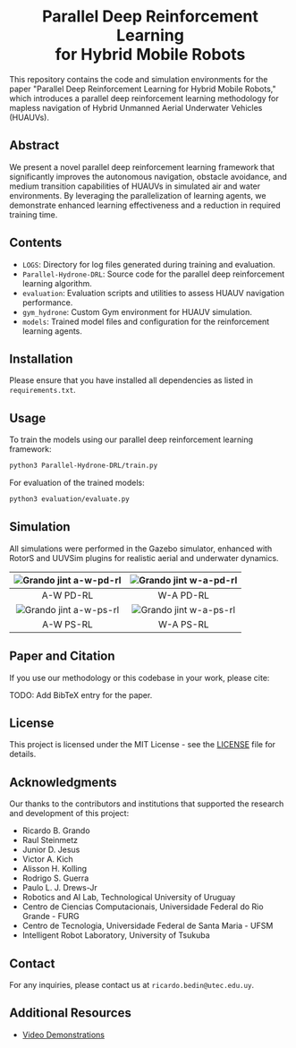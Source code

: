<h1 align="center">Parallel Deep Reinforcement Learning <br> for Hybrid Mobile Robots</h1>

This repository contains the code and simulation environments for the paper "Parallel Deep Reinforcement Learning for Hybrid Mobile Robots," which introduces a parallel deep reinforcement learning methodology for mapless navigation of Hybrid Unmanned Aerial Underwater Vehicles (HUAUVs).

## Abstract

We present a novel parallel deep reinforcement learning framework that significantly improves the autonomous navigation, obstacle avoidance, and medium transition capabilities of HUAUVs in simulated air and water environments. By leveraging the parallelization of learning agents, we demonstrate enhanced learning effectiveness and a reduction in required training time.

## Contents

- `LOGS`: Directory for log files generated during training and evaluation.
- `Parallel-Hydrone-DRL`: Source code for the parallel deep reinforcement learning algorithm.
- `evaluation`: Evaluation scripts and utilities to assess HUAUV navigation performance.
- `gym_hydrone`: Custom Gym environment for HUAUV simulation.
- `models`: Trained model files and configuration for the reinforcement learning agents.

## Installation

Please ensure that you have installed all dependencies as listed in `requirements.txt`.

## Usage

To train the models using our parallel deep reinforcement learning framework:
```bash
python3 Parallel-Hydrone-DRL/train.py
```
For evaluation of the trained models:
```bash
python3 evaluation/evaluate.py
```
## Simulation

All simulations were performed in the Gazebo simulator, enhanced with RotorS and UUVSim plugins for realistic aerial and underwater dynamics.

| ![Grando jint a-w-pd-rl](media/grando_jint_a-w-pd-rl.gif) | ![Grando jint w-a-pd-rl](media/grando_jint_w-a-pd-rl.gif) |
|:----------------------------------------------------------:|:----------------------------------------------------------:|
|    A-W PD-RL                                    |    W-A PD-RL                                    |
| ![Grando jint a-w-ps-rl](media/grando_jint_a-w-ps-rl.gif)  | ![Grando jint w-a-ps-rl](media/grando_jint_w-a-ps-rl.gif)  |
|    A-W PS-RL                                    |    W-A PS-RL                                    |

## Paper and Citation

If you use our methodology or this codebase in your work, please cite:

TODO: Add BibTeX entry for the paper.

## License

This project is licensed under the MIT License - see the [LICENSE](LICENSE) file for details.

## Acknowledgments

Our thanks to the contributors and institutions that supported the research and development of this project:

- Ricardo B. Grando
- Raul Steinmetz
- Junior D. Jesus
- Victor A. Kich
- Alisson H. Kolling
- Rodrigo S. Guerra
- Paulo L. J. Drews-Jr
- Robotics and AI Lab, Technological University of Uruguay
- Centro de Ciencias Computacionais, Universidade Federal do Rio Grande - FURG
- Centro de Tecnologia, Universidade Federal de Santa Maria - UFSM
- Intelligent Robot Laboratory, University of Tsukuba

## Contact

For any inquiries, please contact us at `ricardo.bedin@utec.edu.uy`.

## Additional Resources

- [Video Demonstrations](https://youtu.be/mI5DAcXI988)
